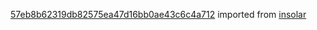 [57eb8b62319db82575ea47d16bb0ae43c6c4a712](https://github.com/insolar/insolar/commit/57eb8b62319db82575ea47d16bb0ae43c6c4a712) imported from [insolar](https://github.com/insolar/insolar)
